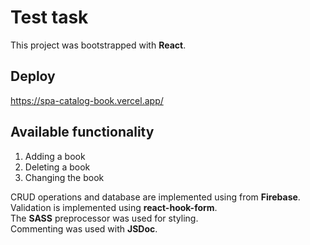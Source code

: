 # Test task

This project was bootstrapped with **React**.

## Deploy
https://spa-catalog-book.vercel.app/

## Available functionality

1. Adding a book
2. Deleting a book
3. Changing the book

CRUD operations and database are implemented using from **Firebase**.\
Validation is implemented using **react-hook-form**.\
The **SASS** preprocessor was used for styling.\
Commenting was used with **JSDoc**.
